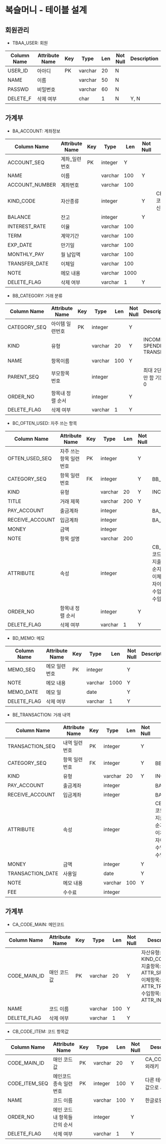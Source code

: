 # 복슬머니 - 테이블 설계

## 회원관리

- TBAA_USER: 회원

Column Name | Attribute Name | Key | Type | Len | Not Null | Description
----------- | -------------- | --- | ---- | --- | -------- | -----------
USER_ID|아아디|PK|varchar|20|N|
NAME|이름| |varchar|50|N|
PASSWD|비밀번호| |varchar|60|N|
DELETE_F|삭제 여부| |char|1|N|Y, N

## 가계부

- BA_ACCOUNT: 계좌정보

Column Name | Attribute Name | Key | Type | Len | Not Null | Description
----------- | -------------- | --- | ---- | --- | -------- | -----------
ACCOUNT_SEQ|계좌_일련번호|PK|integer|Y
NAME|이름||varchar|100|Y
ACCOUNT_NUMBER|계좌번호||varchar|100
KIND_CODE|자산종류||integer||Y|CB_CODE_ITEM.CODE_ITEM_SEQ><br>코드 값 KIND_CODE<br>신용카드, 통장, 지갑 등
BALANCE|잔고||integer||Y
INTEREST_RATE|이율||varchar|100
TERM|계약기간||varchar|100
EXP_DATE|만기일||varchar|100
MONTHLY_PAY|월 납입액||varchar|100
TRANSFER_DATE|이체일||varchar|100
NOTE|메모 내용||varchar|1000
DELETE_FLAG|삭제 여부||varchar|1|Y

- BB_CATEGORY: 거래 분류

Column Name | Attribute Name | Key | Type | Len | Not Null | Description
----------- | -------------- | --- | ---- | --- | -------- | -----------
CATEGORY_SEQ|아이템 일련번호|PK|integer||Y|
KIND|유형||varchar|20|Y|INCOME, SPENDING, TRANSFER
NAME|항목이름||varchar|100|Y|
PARENT_SEQ|부모항목 번호||integer|||최대 2단계로만 함 기본값: 0
ORDER_NO|항목내 정렬 순서||integer||Y|
DELETE_FLAG|삭제 여부||varchar|1|Y|

- BC_OFTEN_USED: 자주 쓰는 항목

Column Name | Attribute Name | Key | Type | Len | Not Null | Description
----------- | -------------- | --- | ---- | --- | -------- | -----------
OFTEN_USED_SEQ|자주 쓰는 항목 일련번호|PK|integer||Y|
CATEGORY_SEQ|항목 일련번호|FK|integer||Y|BB_CATEGORY 외래키
KIND|유형||varchar|20|Y|INCOME, SPENDING, TRANSFER
TITLE|거래 제목||varchar|200|Y|
PAY_ACCOUNT|출금계좌||integer|||BA_ACCOUNT 논리적 외래키
RECEIVE_ACCOUNT|입금계좌||integer|||BA_ACCOUNT 논리적 외래키
MONEY|금액||integer|||
NOTE|항목 설명||varchar|200||
ATTRIBUTE|속성||integer|||CB_CODE_ITEM.CODE_ITEM_SEQ <br/>코드 값 <br/>지출: ATTR_SPENDING  고정지출, 단순지출, <br/>이체: ATTR_TRANSFER  단순이체, 투자이체 <br>수입: ATTR_INCOME  단순 수입,투자 수입
ORDER_NO|항목내 정렬 순서||integer||Y|
DELETE_FLAG|삭제 여부||varchar|1|Y|

- BD_MEMO: 메모

Column Name | Attribute Name | Key | Type | Len | Not Null | Description
----------- | -------------- | --- | ---- | --- | -------- | -----------
MEMO_SEQ|메모 일련번호|PK|integer||Y
NOTE|메모 내용||varchar|1000|Y
MEMO_DATE|메모 일||date||Y
DELETE_FLAG|삭제 여부||varchar|1|Y

- BE_TRANSACTION: 거래 내역

Column Name | Attribute Name | Key | Type | Len | Not Null | Description
----------- | -------------- | --- | ---- | --- | -------- | -----------
TRANSACTION_SEQ|내역 일련번호|PK|integer||Y
CATEGORY_SEQ|항목 일련번호|FK|integer||Y|BB_CATEGORY 외래키
KIND|유형||varchar|20|Y|INCOME, SPENDING, TRANSFER
PAY_ACCOUNT|출금계좌||integer|||BA_ACCOUNT 논리적 외래키
RECEIVE_ACCOUNT|입금계좌||integer|||BA_ACCOUNT 논리적 외래키
ATTRIBUTE|속성||integer|||CB_CODE_ITEM.CODE_ITEM_SEQ <br/>코드 값 <br/>지출: ATTR_SPENDING  고정지출, 단순지출, <br/>이체: ATTR_TRANSFER  단순이체, 투자이체 <br>수입: ATTR_INCOME  단순 수입,투자 수입
MONEY|금액||integer||Y
TRANSACTION_DATE|사용일||date||Y
NOTE|메모 내용||varchar|100|Y
FEE|수수료||integer

## 가계부

- CA_CODE_MAIN: 메인코드

Column Name | Attribute Name | Key | Type | Len | Not Null | Description
----------- | -------------- | --- | ---- | --- | -------- | -----------
CODE_MAIN_ID|매인 코드 값|PK|varchar|20|Y|자산유형: KIND_CODE<br/>지출항목: ATTR_SPENDING<br/>이체항목: ATTR_TRANSFER<br/>수입항목: ATTR_INCOME<br/>
NAME|코드 이름||varchar|100|Y
DELETE_FLAG|삭제 여부||varchar|1|Y

- CB_CODE_ITEM: 코드 항목값

Column Name | Attribute Name | Key | Type | Len | Not Null | Description
----------- | -------------- | --- | ---- | --- | -------- | -----------
CODE_MAIN_ID|매인 코드 값|PK|varchar|20|Y|CA_CODE_MAIN 외래키
CODE_ITEM_SEQ|메인코드 종속 일련번호|PK|integer|100|Y|다른 테이블에서 값으로 사용됨.
NAME|코드 이름||varchar|100|Y|한글로된 설명
ORDER_NO|메인 코드 내 항목들간의 순서||integer||Y|
DELETE_FLAG|삭제 여부||varchar|1|Y|
